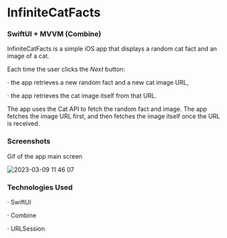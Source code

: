 # InfiniteCatFacts
### SwiftUI + MVVM (Combine)

InfiniteCatFacts is a simple iOS app that displays a random cat fact and an image of a cat. 

Each time the user clicks the *Next* button:

⋅ the app retrieves a new random fact and a new cat image URL, 

⋅ the app retrieves the cat image itself from that URL.

The app uses the Cat API to fetch the random fact and image. 
The app fetches the image URL first, and then fetches the image itself once the URL is received.

### Screenshots

Gif of the app main screen

![2023-03-09 11 46 07](https://user-images.githubusercontent.com/75203988/223968397-f5bd84cb-aaea-4cde-b0a0-28adbb53fa6e.gif)

### Technologies Used

⋅ SwiftUI

⋅ Combine

⋅ URLSession
